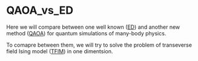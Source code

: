 # QAOA_vs_ED
Here we will compare between one well known ([ED](https://en.wikipedia.org/wiki/Exact_diagonalization)) and another new method ([QAOA](https://en.wikipedia.org/wiki/Quantum_optimization_algorithms#Quantum_approximate_optimization_algorithm)) for quantum simulations of many-body physics.

To comapre between them, we will try to solve the problem of transeverse field Ising model ([TFIM](https://en.wikipedia.org/wiki/Transverse-field_Ising_model)) in one dimentsion.

